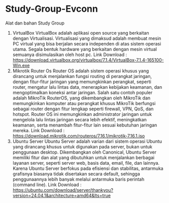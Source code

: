# Study-Group-Evconn
Alat dan bahan Study Group 
1. VirtualBox 
VirtualBox adalah aplikasi open source yang berkaitan dengan Virtualisasi. Virtualisasi yang 
dimaksud adalah membuat mesin PC virtual yang bisa berjalan secara independen di atas sistem 
operasi utama. Segala bentuk hardware yang berkaitan dengan mesin virtual semuanya 
disimulasikan oleh host pc. 
Link Download :        
https://download.virtualbox.org/virtualbox/7.1.4/VirtualBox-7.1.4-165100-Win.exe  
2. Mikrotik  Router Os 
Router OS adalah sistem operasi khusus yang dirancang untuk menjalankan fungsi routing 
di perangkat jaringan, dengan fitur-fitur jaringan yang memungkinkan perangkat, seperti router, 
mengatur lalu lintas data, menerapkan kebijakan keamanan, dan mengoptimalkan koneksi antar 
jaringan. Salah satu contoh populer adalah MikroTik RouterOS, yang dikembangkan oleh MikroTik 
dan memungkinkan komputer atau perangkat khusus MikroTik berfungsi sebagai router dengan fitur 
lengkap seperti firewall, VPN, QoS, dan hotspot. Router OS ini memungkinkan administrator 
jaringan untuk mengelola lalu lintas jaringan secara lebih efektif, meningkatkan keamanan, serta 
menambah fitur-fitur lain sesuai kebutuhan jaringan mereka. 
Link Download :        
https://download.mikrotik.com/routeros/7.16.1/mikrotik-7.16.1.iso  
3. Ubuntu Server 
Ubuntu Server adalah varian dari sistem operasi Ubuntu yang dirancang khusus untuk 
digunakan pada server, bukan untuk penggunaan desktop. Dikembangkan oleh Canonical, Ubuntu 
Server memiliki fitur dan alat yang dibutuhkan untuk menjalankan berbagai layanan server, seperti 
server web, basis data, email, file, dan lainnya. Karena Ubuntu Server berfokus pada efisiensi dan 
stabilitas, antarmuka grafisnya biasanya tidak disertakan secara default, sehingga penggunaannya 
lebih banyak melalui antarmuka baris perintah (command line). 
Link Download :        
https://ubuntu.com/download/server/thankyou?version=24.04.1&architecture=amd64&lts=true 
